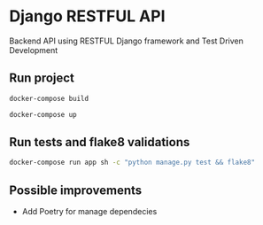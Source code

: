 # Django RESTFUL API

Backend API using RESTFUL Django framework and Test Driven Development

## Run project

  ```bash
  docker-compose build
  ```

  ```bash
  docker-compose up
  ```
  
## Run tests and flake8 validations 

  ```bash
  docker-compose run app sh -c "python manage.py test && flake8"
  ```

## Possible improvements

- Add Poetry for manage dependecies
